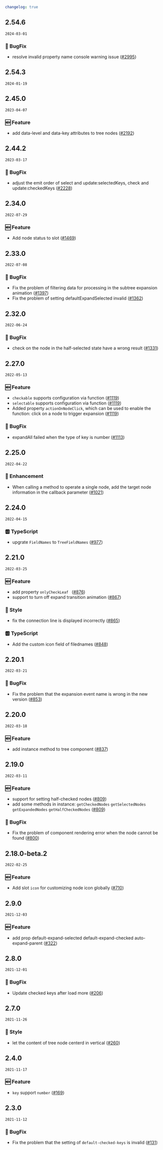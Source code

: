 ```yaml
changelog: true
```

## 2.54.6

`2024-03-01`

### 🐛 BugFix

- resolve invalid property name console warning issue ([#2995](https://github.com/arco-design/arco-design-vue/pull/2995))


## 2.54.3

`2024-01-19`


## 2.45.0

`2023-04-07`

### 🆕 Feature

- add data-level and data-key attributes to tree nodes ([#2192](https://github.com/arco-design/arco-design-vue/pull/2192))


## 2.44.2

`2023-03-17`

### 🐛 BugFix

- adjust the emit order of select and update:selectedKeys, check and update:checkedKeys ([#2228](https://github.com/arco-design/arco-design-vue/pull/2228))


## 2.34.0

`2022-07-29`

### 🆕 Feature

- Add node status to slot ([#1469](https://github.com/arco-design/arco-design-vue/pull/1469))


## 2.33.0

`2022-07-08`

### 🐛 BugFix

- Fix the problem of filtering data for processing in the subtree expansion animation ([#1397](https://github.com/arco-design/arco-design-vue/pull/1397))
- Fix the problem of setting defaultExpandSelected invalid ([#1362](https://github.com/arco-design/arco-design-vue/pull/1362))


## 2.32.0

`2022-06-24`

### 🐛 BugFix

- check on the node in the half-selected state have a wrong result ([#1331](https://github.com/arco-design/arco-design-vue/pull/1331))


## 2.27.0

`2022-05-13`

### 🆕 Feature

- `checkable` supports configuration via function ([#1119](https://github.com/arco-design/arco-design-vue/pull/1119))
- `selectable` supports configuration via function ([#1119](https://github.com/arco-design/arco-design-vue/pull/1119))
- Added property `actionOnNodeClick`, which can be used to enable the function: click on a node to trigger expansion ([#1119](https://github.com/arco-design/arco-design-vue/pull/1119))

### 🐛 BugFix

- expandAll failed when the type of key is number ([#1113](https://github.com/arco-design/arco-design-vue/pull/1113))


## 2.25.0

`2022-04-22`

### 💎 Enhancement

- When calling a method to operate a single node, add the target node information in the callback parameter ([#1021](https://github.com/arco-design/arco-design-vue/pull/1021))


## 2.24.0

`2022-04-15`

### 🆎 TypeScript

- upgrate `FieldNames` to `TreeFieldNames` ([#977](https://github.com/arco-design/arco-design-vue/pull/977))


## 2.21.0

`2022-03-25`

### 🆕 Feature

- add property `onlyCheckLeaf ` ([#876](https://github.com/arco-design/arco-design-vue/pull/876))
- support to turn off expand transition animation ([#867](https://github.com/arco-design/arco-design-vue/pull/867))

### 💅 Style

- fix the connection line is displayed incorrectly ([#865](https://github.com/arco-design/arco-design-vue/pull/865))

### 🆎 TypeScript

- Add the custom icon field of filednames ([#848](https://github.com/arco-design/arco-design-vue/pull/848))


## 2.20.1

`2022-03-21`

### 🐛 BugFix

- Fix the problem that the expansion event name is wrong in the new version ([#853](https://github.com/arco-design/arco-design-vue/pull/853))


## 2.20.0

`2022-03-18`

### 🆕 Feature

- add instance method to tree component ([#837](https://github.com/arco-design/arco-design-vue/pull/837))


## 2.19.0

`2022-03-11`

### 🆕 Feature

- support for setting half-checked nodes ([#809](https://github.com/arco-design/arco-design-vue/pull/809))
- add some methods in instance: `getCheckedNodes` `getSelectedNodes` `getExpandedNodes` `getHalfCheckedNodes` ([#809](https://github.com/arco-design/arco-design-vue/pull/809))

### 🐛 BugFix

- Fix the problem of component rendering error when the node cannot be found ([#800](https://github.com/arco-design/arco-design-vue/pull/800))


## 2.18.0-beta.2

`2022-02-25`

### 🆕 Feature

- Add slot `icon` for customizing node icon globally ([#710](https://github.com/arco-design/arco-design-vue/pull/710))


## 2.9.0

`2021-12-03`

### 🆕 Feature

- add prop default-expand-selected default-expand-checked auto-expand-parent ([#322](https://github.com/arco-design/arco-design-vue/pull/322))


## 2.8.0

`2021-12-01`

### 🐛 BugFix

- Update checked keys after load more ([#206](https://github.com/arco-design/arco-design-vue/pull/206))


## 2.7.0

`2021-11-26`

### 💅 Style

- let the content of tree node centerd in vertical ([#260](https://github.com/arco-design/arco-design-vue/pull/260))


## 2.4.0

`2021-11-17`

### 🆕 Feature

- `key` support `number` ([#169](https://github.com/arco-design/arco-design-vue/pull/169))


## 2.3.0

`2021-11-12`

### 🐛 BugFix

- Fix the problem that the setting of `default-checked-keys` is invalid ([#131](https://github.com/arco-design/arco-design-vue/pull/131))

